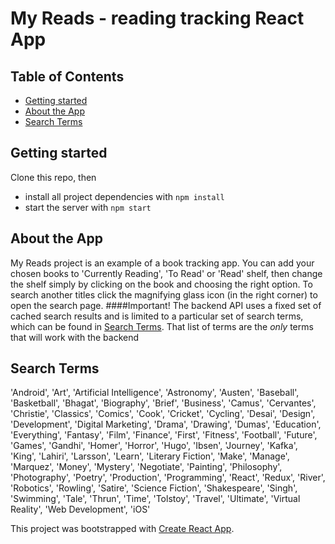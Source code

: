 # My Reads - reading tracking React App

## Table of Contents

* [Getting started](#gettingstarted)
* [About the App](#abouttheapp)
* [Search Terms](#searchterms)


## Getting started

Clone this repo, then
* install all project dependencies with `npm install`
* start the server with `npm start`


## About the App

My Reads project is an example of a book tracking app.
You can add your chosen books to 'Currently Reading', 'To Read' or 'Read' shelf, then change the shelf simply by clicking on the book and choosing the right option.
To search another titles click the magnifying glass icon \(in the right corner\) to open the search page.
####Important!
The backend API uses a fixed set of cached search results and is limited to a particular set of search terms, which can be found in [Search Terms](#searchterms). That list of terms are the _only_ terms that will work with the backend



## Search Terms

'Android', 'Art', 'Artificial Intelligence', 'Astronomy', 'Austen', 'Baseball', 'Basketball', 'Bhagat', 'Biography', 'Brief', 'Business', 'Camus', 'Cervantes', 'Christie', 'Classics', 'Comics', 'Cook', 'Cricket', 'Cycling', 'Desai', 'Design', 'Development', 'Digital Marketing', 'Drama', 'Drawing', 'Dumas', 'Education', 'Everything', 'Fantasy', 'Film', 'Finance', 'First', 'Fitness', 'Football', 'Future', 'Games', 'Gandhi', 'Homer', 'Horror', 'Hugo', 'Ibsen', 'Journey', 'Kafka', 'King', 'Lahiri', 'Larsson', 'Learn', 'Literary Fiction', 'Make', 'Manage', 'Marquez', 'Money', 'Mystery', 'Negotiate', 'Painting', 'Philosophy', 'Photography', 'Poetry', 'Production', 'Programming', 'React', 'Redux', 'River', 'Robotics', 'Rowling', 'Satire', 'Science Fiction', 'Shakespeare', 'Singh', 'Swimming', 'Tale', 'Thrun', 'Time', 'Tolstoy', 'Travel', 'Ultimate', 'Virtual Reality', 'Web Development', 'iOS'


This project was bootstrapped with [Create React App](https://github.com/facebookincubator/create-react-app).
